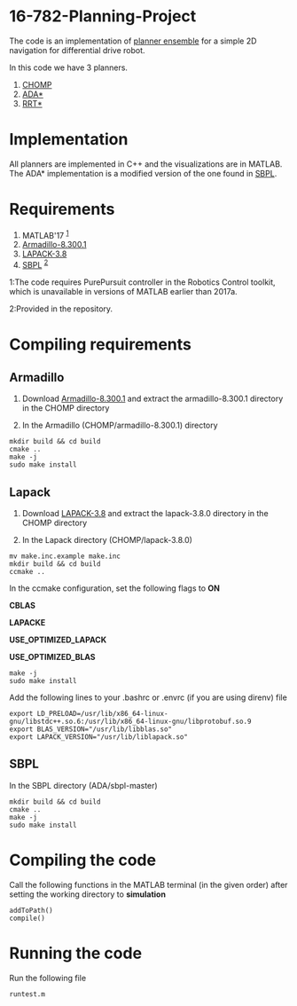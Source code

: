 # 16-782-Planning-Project

The code is an implementation of [planner ensemble](https://www.ri.cmu.edu/pub_files/2014/5/The_Planner%20Ensemble_and_Trajectory_Executive_small.pdf) for a simple 2D navigation for differential drive robot. 

In this code we have 3 planners.
1) [CHOMP](https://www.ri.cmu.edu/pub_files/2009/5/icra09-chomp.pdf)
2) [ADA\*](http://www.cs.cmu.edu/~ggordon/likhachev-etal.anytime-dstar.pdf)
3) [RRT\*](http://www.roboticsproceedings.org/rss06/p34.pdf)

# Implementation
All planners are implemented in C++ and the visualizations are in MATLAB. 
The ADA\* implementation is a modified version of the one found in [SBPL](https://github.com/sbpl/sbpl).

# Requirements

1) MATLAB'17 <sup>[1](#matlab)</sup>
2) [Armadillo-8.300.1](http://arma.sourceforge.net/download.html)
3) [LAPACK-3.8](http://www.netlib.org/lapack/#_lapack_version_3_8_0_2)
4) [SBPL](https://github.com/sbpl/sbpl) <sup>[2](#sbpl)</sup>

<a name="matlab">1</a>:The code requires PurePursuit controller in the Robotics Control toolkit, which is unavailable in versions of MATLAB earlier than 2017a.

<a name="sbpl">2</a>:Provided in the repository.

# Compiling requirements
## Armadillo
1) Download [Armadillo-8.300.1](http://arma.sourceforge.net/download.html) and extract the armadillo-8.300.1 directory in the CHOMP directory

2) In the Armadillo (CHOMP/armadillo-8.300.1) directory

```
mkdir build && cd build
cmake ..
make -j
sudo make install
```

## Lapack
1) Download [LAPACK-3.8](http://www.netlib.org/lapack/#_lapack_version_3_8_0_2) and extract the lapack-3.8.0 directory in the CHOMP directory

2) In the Lapack directory (CHOMP/lapack-3.8.0)

```
mv make.inc.example make.inc
mkdir build && cd build
ccmake ..
```

In the ccmake configuration, set the following flags to **ON** 

**CBLAS** 

**LAPACKE**

**USE_OPTIMIZED_LAPACK**

**USE_OPTIMIZED_BLAS** 

```
make -j
sudo make install
```

Add the following lines to your .bashrc or .envrc (if you are using direnv) file

```
export LD_PRELOAD=/usr/lib/x86_64-linux-gnu/libstdc++.so.6:/usr/lib/x86_64-linux-gnu/libprotobuf.so.9
export BLAS_VERSION="/usr/lib/libblas.so"
export LAPACK_VERSION="/usr/lib/liblapack.so"
```

## SBPL
In the SBPL directory (ADA/sbpl-master)

```
mkdir build && cd build
cmake ..
make -j
sudo make install
```

# Compiling the code
Call the following functions in the MATLAB terminal (in the given order) after setting the working directory to **simulation**

```
addToPath()
compile()
```

# Running the code
Run the following file

```
runtest.m
```
